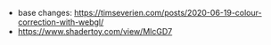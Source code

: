 - base changes: https://timseverien.com/posts/2020-06-19-colour-correction-with-webgl/
- https://www.shadertoy.com/view/MlcGD7
